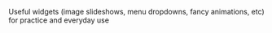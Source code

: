 Useful widgets (image slideshows, menu dropdowns, fancy animations, etc) for practice and everyday use
